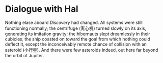 # Dialogue with Hal

Nothing elase aboard _Discovery_ had changed. All systems were still functioning normally; the centrifuge \(离心机\) turned slowly on its axis, generating its imitation gravity; the hibernauts slept dreamlessly in their cubicles; the ship coasted on toward the goal from which nothing could deflect it, except the inconceivably remote chance of collision with an asteroid \(小行星\). And there were few asteroids indeed, out here far beyond the orbit of Jupiter.

